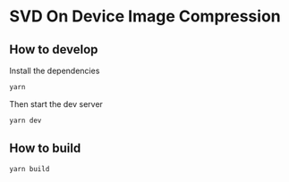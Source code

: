 # SVD On Device Image Compression

## How to develop

Install the dependencies

```bash
yarn
```

Then start the dev server

```bash
yarn dev
```

## How to build

```bash
yarn build
```

